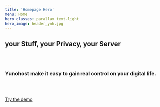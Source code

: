 ```yaml
---
title: 'Homepage Hero'
menu: Home
hero_classes: parallax text-light
hero_image: header_ynh.jpg
---
```


## your **Stuff**, your **Privacy**, your **Server**

</br>
</br>

### **Yunohost** make it easy to gain real control on your digital life.

</br>
</br>

[Try the demo](https://learn.getgrav.org?classes=btn,btn-primary,btn-lg&target=_blank)





